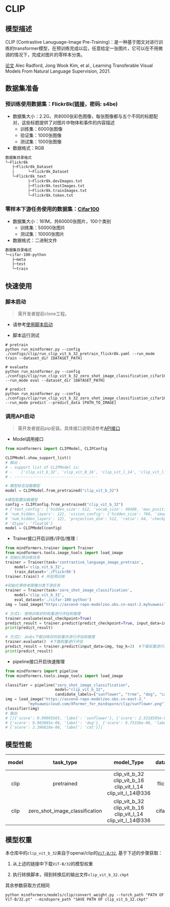 # CLIP

## 模型描述

CLIP (Contrastive Lanuguage-Image Pre-Training)：是一种基于图文对进行训练的transformer模型，在预训练完成以后，任意给定一张图片，它可以在不用微调的情况下，完成对图片的零样本分类。

[论文](https://arxiv.org/abs/2103.00020) Alec Radford, Jong Wook Kim, et al., Learning Transferable Visual Models From Natural Language Supervision, 2021.

## 数据集准备

### 预训练使用数据集：Flickr8k([链接](https://pan.baidu.com/s/1LRlQUL1MRipPL4MLOdExzg)，密码: s4be)

- 数据集大小：2.2G，共8000张彩色图像，每张图像都与五个不同的标题配对，这些标题提供了对图片中物体和事件的内容描述
    - 训练集：6000张图像
    - 验证集：1000张图像
    - 测试集：1000张图像
- 数据格式：RGB

 ```bash
数据集目录格式
└─Flickr8k
    ├─Flickr8k_Dataset
    |      └─Flickr8k_Dataset
    └─Flickr8k_text
           ├─Flickr8k.devImages.txt
           ├─Flickr8k.testImages.txt
           ├─Flickr8k.trainImages.txt
           └─Flickr8k.token.txt
 ```

### 零样本下游任务使用的数据集：[Cifar100](http://www.cs.toronto.edu/~kriz/cifar-100-python.tar.gz)

- 数据集大小：161M，共60000张图片，100个类别
    - 训练集：50000张图片
    - 测试集：10000张图片
- 数据格式：二进制文件

 ```bash
数据集目录格式
└─cifar-100-python
    ├─meta
    ├─test  
    └─train  
 ```

## 快速使用

### 脚本启动

> 需开发者提前clone工程。

- 请参考[使用脚本启动](https://gitee.com/mindspore/transformer/blob/master/README.md#%E6%96%B9%E5%BC%8F%E4%B8%80clone-%E5%B7%A5%E7%A8%8B%E4%BB%A3%E7%A0%81)

- 脚本运行测试

```shell
# pretrain
python run_mindformer.py --config ./configs/clip/run_clip_vit_b_32_pretrain_flickr8k.yaml --run_mode train --dataset_dir [DATASET_PATH]

# evaluate
python run_mindformer.py --config ./configs/clip/run_clip_vit_b_32_zero_shot_image_classification_cifar100.yaml --run_mode eval --dataset_dir [DATASET_PATH]

# predict
python run_mindformer.py --config ./configs/clip/run_clip_vit_b_32_zero_shot_image_classification_cifar100.yaml --run_mode predict --predict_data [PATH_TO_IMAGE]
```

### 调用API启动

> 需开发者提前pip安装。具体接口说明请参考[API接口](https://gitee.com/mindspore/transformer/wikis/API/)

- Model调用接口

```python
from mindformers import CLIPModel, CLIPConfig

CLIPModel.show_support_list()
# 输出：
# - support list of CLIPModel is:
# -    ['clip_vit_b_32', 'clip_vit_B_16', 'clip_vit_l_14', 'clip_vit_l_14@336']
# - -------------------------------------

# 模型标志加载模型
model = CLIPModel.from_pretrained("clip_vit_b_32")

#模型配置加载模型
config = CLIPConfig.from_pretrained("clip_vit_b_32")
# {'text_config': {'hidden_size': 512, 'vocab_size': 49408, 'max_position_embeddings': 77,
# 'num_hidden_layers': 12}, 'vision_config': {'hidden_size': 768, 'image_size': 224, 'patch_size': 32,
# 'num_hidden_layers': 12}, 'projection_dim': 512, 'ratio': 64, 'checkpoint_name_or_path': 'clip_vit_b_32',
# 'dtype': 'float16'}
model = CLIPModel(config)
```

- Trainer接口开启训练/评估/推理：

```python
from mindformers.trainer import Trainer
from mindformers.tools.image_tools import load_image
# 初始化预训练任务
trainer = Trainer(task='contrastive_language_image_pretrain',
    model='clip_vit_b_32',
    train_dataset='./Flickr8k')
trainer.train() # 开启预训练

#初始化零样本图像分类下游任务
trainer = Trainer(task='zero_shot_image_classification',
    model='clip_vit_b_32',
    eval_dataset='./cifar-100-python')  
img = load_image("https://ascend-repo-modelzoo.obs.cn-east-2.myhuaweicloud.com/XFormer_for_mindspore/clip/sunflower.png")

# 方式1: 使用训练好的权重进行评估和推理
trainer.evaluate(eval_checkpoint=True)
predict_result = trainer.predict(predict_checkpoint=True, input_data=img, top_k=3)
print(predict_result)

# 方式2: 从obs下载训练好的权重并进行评估和推理
trainer.evaluate()  #下载权重进行评估
predict_result = trainer.predict(input_data=img, top_k=3)  #下载权重进行推理
print(predict_result)
```

- pipeline接口开启快速推理

```python
from mindformers import pipeline
from mindformers.tools.image_tools import load_image

classifier = pipeline("zero_shot_image_classification",
                      model="clip_vit_b_32",
                      candidate_labels=["sunflower", "tree", "dog", "cat", "toy"])
img = load_image("https://ascend-repo-modelzoo.obs.cn-east-2."
          "myhuaweicloud.com/XFormer_for_mindspore/clip/sunflower.png")
classifier(img)
# 输出
# [[{'score': 0.99995565, 'label': 'sunflower'}, {'score': 2.5318595e-05, 'label': 'toy'},
# {'score': 9.903885e-06, 'label': 'dog'}, {'score': 6.75336e-06, 'label': 'tree'},
# {'score': 2.396818e-06, 'label': 'cat'}]]
```

## 模型性能

| model |           task_type            |                                  model_Type                                   | datasets |              Top1-accuracy              | log |                                                                                                example                                                                                                |
|:-----:|:------------------------------:|:-----------------------------------------------------------------------------:|:--------:|:---------------------------------------:|:---:|:-----------------------------------------------------------------------------------------------------------------------------------------------------------------------------------------------------:|
| clip  |           pretrained           | clip_vit_b_32 <br/> clip_vit_b_16 <br/> clip_vit_l_14 <br/> clip_vit_l_14@336 | flickr8k |                    \                    |  \  |                                               pretrain [link](../../examples/contrastive_language_image_pretrain/clip_vit_b_32_pretrain_on_flickr8k.sh)                                               | \|
| clip  | zero_shot_image_classification | clip_vit_b_32 <br/> clip_vit_b_16 <br/> clip_vit_l_14 <br/> clip_vit_l_14@336 | cifar100 | 57.24%<br/>61.41%<br/>69.67%<br/>68.19% |  \  | eval [link](../../examples/zero_shot_image_classification/clip_vit_b_32_eval_on_cifar100.sh) <br/> predict [link](../../examples/zero_shot_image_classification/clip_vit_b_32_predict_on_cifar100.sh) |

## 模型权重

本仓库中的`clip_vit_b_32`来自于openai/clip的[`ViT-B/32`](https://openaipublic.azureedge.net/clip/models/40d365715913c9da98579312b702a82c18be219cc2a73407c4526f58eba950af/ViT-B-32.pt), 基于下述的步骤获取：

1. 从上述的链接中下载`ViT-B/32`的模型权重

2. 执行转换脚本，得到转换后的输出文件`clip_vit_b_32.ckpt`

其余参数获取方式相同

```shell
python mindformers/models/clip/convert_weight.py --torch_path "PATH OF ViT-B/32.pt" --mindspore_path "SAVE PATH OF clip_vit_b_32.ckpt"
```